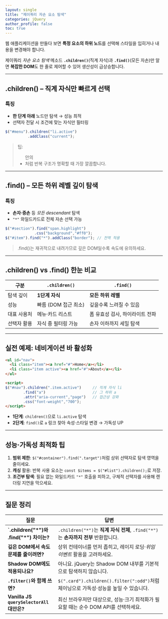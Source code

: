 ```yaml
---
layout: single
title: "제이쿼리 자손 요소 탐색"
categories: jQuery
author_profile: false
toc: true
---
```


웹 애플리케이션을 만들다 보면 **특정 요소의 하위 노드**를 선택해 스타일을 입히거나 내용을 변경해야 합니다.

제이쿼리 *자손 요소 탐색* 메소드 **`.children()`**(직계 자식)과 **`.find()`**(모든 자손)만 알면 **복잡한 DOM**도 한 줄로 제어할 수 있어 생산성이 급상승합니다.

------

## .children() – 직계 자식만 빠르게 선택

### 특징

- **한 단계 아래** 노드만 탐색 → 성능 최적
- 선택자 전달 시 조건에 맞는 자식만 필터링

```jsx
$("#menu").children("li.active")
          .addClass("current");
```

> 팁: <ul> 안의 <li>처럼 반복 구조가 명확할 때 가장 깔끔합니다.

------

## .find() – 모든 하위 레벨 깊이 탐색

### 특징

- **손자·증손** 등 *모든 descendant* 탐색
- `"*"` 와일드카드로 전체 자손 선택 가능

```jsx
$("#section").find("span.highlight")
             .css("background","#ff0");
$("#item").find("*").addClass("border"); // 전역 적용
```

> .find()는 재귀적으로 내려가므로 깊은 DOM일수록 속도에 유의하세요.

------

## .children() vs .find() 한눈 비교

| 구분        | `.children()`        | `.find()`                       |
| ----------- | -------------------- | ------------------------------- |
| 탐색 깊이   | **1단계 자식**       | **모든 하위 레벨**              |
| 성능        | 빠름 (DOM 접근 최소) | 깊을수록 느려질 수 있음         |
| 대표 사용처 | 메뉴·카드 리스트     | 폼 유효성 검사, 하이라이트 전파 |
| 선택자 활용 | 자식 중 필터링 가능  | 손자 이하까지 세밀 탐색         |

------

## 실전 예제: 네비게이션 바 활성화

```html
<ul id="nav">
  <li class="item"><a href="#">Home</a></li>
  <li class="item active"><a href="#">About</a></li>
</ul>

<script>
$("#nav").children(".item.active")     // 직계 자식 li
        .find("a")                     // 그 하위 a
        .attr("aria-current","page")   // 접근성 강화
        .css("font-weight","700");
</script>
```

- **1단계**: `children()`으로 `li.active` 탐색
- **2단계**: `find()`로 `a` 링크 찾아 속성·스타일 변경 → 가독성 UP

------

## 성능·가독성 최적화 팁

1. **범위 제한**: `$("#container").find(".target")`처럼 상위 선택자로 탐색 영역을 줄이세요.
2. **캐싱** 활용: 반복 사용 요소는 `const $items = $("#list").children();`로 저장.
3. **조건부 탐색**: 필요 없는 와일드카드 `"*"` 호출을 피하고, 구체적 선택자를 사용해 렌더링 지연을 막으세요.

------

## 질문 정리

| 질문                                       | 답변                                                         |
| ------------------------------------------ | ------------------------------------------------------------ |
| **`.children("\*")와 .find("\*") 차이는?** | `.children("*")`는 **직계 자식 전체**, `.find("*")`는 **손자까지 전부** 반환합니다. |
| **깊은 DOM에서 속도 문제를 줄이려면?**     | 상위 컨테이너를 먼저 좁히고, 레이지 로딩·*위임 이벤트* 활용을 고려하세요. |
| **Shadow DOM에도 적용되나요?**             | 아니요. jQuery는 Shadow DOM 내부를 기본적으로 탐색하지 않습니다. |
| **`.filter()`와 함께 쓰면?**               | `$(".card").children().filter(":odd")`처럼 체이닝으로 가독성·성능을 높일 수 있습니다. |
| **Vanilla JS `querySelectorAll` 대안은?**  | 최신 브라우저만 대상으로, 성능·크기 최적화가 필요할 때는 순수 DOM API를 선택하세요. |
